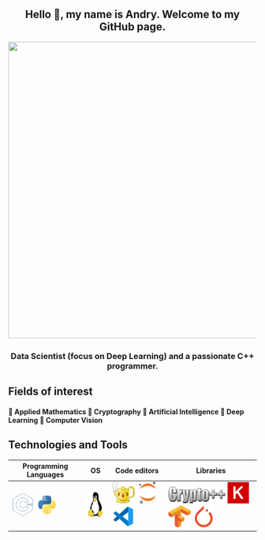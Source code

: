 <h2 align="center"> Hello 👋, my name is Andry. Welcome to my GitHub page. </h2>
<p align="center"> <img src="https://github.com/AndryRafam/andryrafam/blob/main/Lorenz.gif" width="900" height="600"/>
<h3 align="center"> Data Scientist (focus on Deep Learning) and a passionate C++ programmer. </h3>
<h2> Fields of interest </h2>

<h4> 🔶 Applied Mathematics 🔶 Cryptography 🔶 Artificial Intelligence 🔶 Deep Learning 🔶 Computer Vision </h4>
  
<h2> Technologies and Tools </h2>

| Programming Languages | OS | Code editors | Libraries |
| --- | --- | --- | --- |
| <img src="https://github.com/devicons/devicon/blob/master/icons/cplusplus/cplusplus-line.svg" width="45" height="45"/> <img src="https://github.com/devicons/devicon/blob/master/icons/python/python-original.svg" width="45" height="45"/> | <img src="https://github.com/AndryRafam/andryrafam/blob/main/linux-tux.svg" alt="linux" width="55" height="55"/> | <img src="https://github.com/AndryRafam/andryrafam/blob/main/geany.png" width="45" height="45"/> <img src="https://github.com/devicons/devicon/blob/master/icons/jupyter/jupyter-original.svg" width="45" height="45"> <img src="https://github.com/AndryRafam/andryrafam/blob/main/vscode.png" width="45" height="45"/> | <img src="https://github.com/AndryRafam/andryrafam/blob/main/Crypto%2B%2B-logo.png" width="115" height="35"/> <img src="https://github.com/AndryRafam/andryrafam/blob/main/Keras_logo.svg.png" width="45" height="45"/> <img src="https://github.com/AndryRafam/andryrafam/blob/main/Tensorflow_logo.svg.png" width="45" height="45"/> <img src="https://github.com/devicons/devicon/blob/master/icons/pytorch/pytorch-original.svg" width="45" height="45"/>
